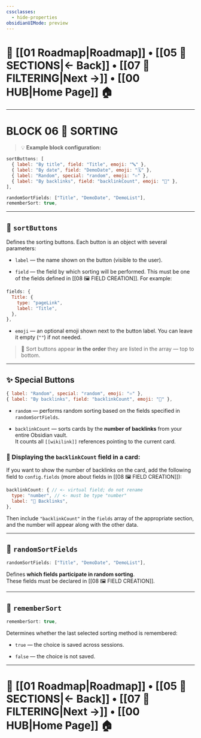 ```yaml
---
cssclasses:
  - hide-properties
obsidianUIMode: preview
---
```

# 🧭 [[01 Roadmap|Roadmap]] • [[05 🧱 SECTIONS|← Back]] • [[07 🔐 FILTERING|Next →]] • [[00 HUB|Home Page]] 🏠

---

# **BLOCK 06 🧮 SORTING**

> 💡 **Example block configuration:**

```js
sortButtons: [
  { label: "By title", field: "Title", emoji: "🔤" },
  { label: "By date", field: "DemoDate", emoji: "🗓️" },
  { label: "Random", special: "random", emoji: "♾️" },
  { label: "By backlinks", field: "backlinkCount", emoji: "🔁" },
],

randomSortFields: ["Title", "DemoDate", "DemoList"],
rememberSort: true,
```

---

## 🔘 `sortButtons`

Defines the sorting buttons. Each button is an object with several parameters:

- `label` — the name shown on the button (visible to the user).
    
- `field` — the field by which sorting will be performed. This must be one of the fields defined in [[08 🖼 FIELD CREATION]]. For example:
    

```js
fields: {
  Title: {
    type: "pageLink",
    label: "Title",
  },
},
```

- `emoji` — an optional emoji shown next to the button label. You can leave it empty (`""`) if not needed.
    

> 📌 Sort buttons appear **in the order** they are listed in the array — top to bottom.

---

## ✨ Special Buttons

```js
{ label: "Random", special: "random", emoji: "♾️" },
{ label: "By backlinks", field: "backlinkCount", emoji: "🔁" },
```

- `random` — performs random sorting based on the fields specified in `randomSortFields`.
    
- `backlinkCount` — sorts cards by the **number of backlinks** from your entire Obsidian vault.  
    It counts all `[[wikilink]]` references pointing to the current card.
    

### 🔧 Displaying the `backlinkCount` field in a card:

If you want to show the number of backlinks on the card, add the following field to `config.fields` (more about fields in [[08 🖼 FIELD CREATION]]):

```js
backlinkCount: { // <- virtual field; do not rename
  type: "number", // <- must be type "number"
  label: "🔁 Backlinks",
},
```

Then include `"backlinkCount"` in the `fields` array of the appropriate section, and the number will appear along with the other data.

---

## 🎲 `randomSortFields`

```js
randomSortFields: ["Title", "DemoDate", "DemoList"],
```

Defines **which fields participate in random sorting**.  
These fields must be declared in [[08 🖼 FIELD CREATION]].

---

## 💾 `rememberSort`

```js
rememberSort: true,
```

Determines whether the last selected sorting method is remembered:

- `true` — the choice is saved across sessions.
    
- `false` — the choice is not saved.

---
# 🧭 [[01 Roadmap|Roadmap]] • [[05 🧱 SECTIONS|← Back]] • [[07 🔐 FILTERING|Next →]] • [[00 HUB|Home Page]] 🏠